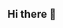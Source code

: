 ## Hi there 👋

<!--
**Tilley08/Tilley08** is a ✨ _special_ ✨ repository because its `README.md` (this file) appears on your GitHub profile.

Nichololas Tilley
nstilley@my.waketech.edu
This is my school account for CTI110
This repository will hold my assignments

# About Me:  
    I'm originally from Maine, and I am a photographer. I specialize in e-commerce product photography and lifestyle. I am also currently fostering a pitbull named Pinky
        _I didn't name her_
## Interests:
    1. Lacrosse
    2. Photography
    3. Cybersecurity
    4. Leatherworking
    5. Carpentry

## Websites I recommend:
    *[Coursera](https://www.coursera.org/) - Coursera is agreat resource to find "On your time" courses on any topic you may be interested in.
    *[Youtube](https://www.youtube.com/) - As a visual learner, the range of beginner to expert videos Youtube a great resource. 